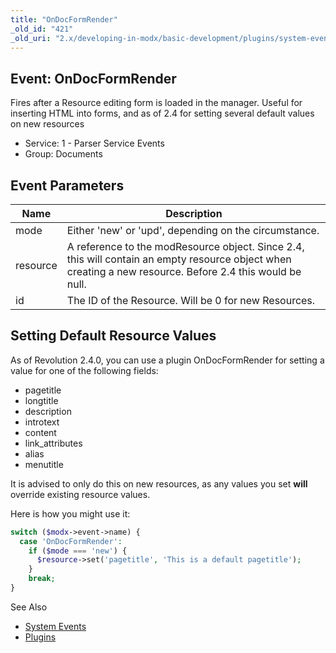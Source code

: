 ```yaml
---
title: "OnDocFormRender"
_old_id: "421"
_old_uri: "2.x/developing-in-modx/basic-development/plugins/system-events/ondocformrender"
---
```


## Event: OnDocFormRender

Fires after a Resource editing form is loaded in the manager. Useful for inserting HTML into forms, and as of 2.4 for setting several default values on new resources

- Service: 1 - Parser Service Events
- Group: Documents

## Event Parameters

| Name     | Description                                                                                                                                               |
| -------- | --------------------------------------------------------------------------------------------------------------------------------------------------------- |
| mode     | Either 'new' or 'upd', depending on the circumstance.                                                                                                     |
| resource | A reference to the modResource object. Since 2.4, this will contain an empty resource object when creating a new resource. Before 2.4 this would be null. |
| id       | The ID of the Resource. Will be 0 for new Resources.                                                                                                      |

## Setting Default Resource Values

As of Revolution 2.4.0, you can use a plugin OnDocFormRender for setting a value for one of the following fields:

- pagetitle
- longtitle
- description
- introtext
- content
- link\_attributes
- alias
- menutitle

It is advised to only do this on new resources, as any values you set **will** override existing resource values.

Here is how you might use it:

``` php
switch ($modx->event->name) {
  case 'OnDocFormRender':
    if ($mode === 'new') {
      $resource->set('pagetitle', 'This is a default pagetitle');
    }
    break;
}

```

See Also

- [System Events](extending-modx/plugins/system-events "System Events")
- [Plugins](extending-modx/plugins "Plugins")
